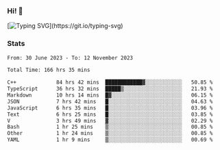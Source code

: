 ### Hi!  👋

[![Typing SVG](https://readme-typing-svg.herokuapp.com?font=Fira+Code&pause=1000&width=435&lines=Hello!+I'm+Texiwustion.)](https://git.io/typing-svg)

### Stats

<!--START_SECTION:waka-->

```txt
From: 30 June 2023 - To: 12 November 2023

Total Time: 166 hrs 35 mins

C++             84 hrs 42 mins  ████████████▓░░░░░░░░░░░░   50.85 %
TypeScript      36 hrs 32 mins  █████▒░░░░░░░░░░░░░░░░░░░   21.93 %
Markdown        10 hrs 14 mins  █▓░░░░░░░░░░░░░░░░░░░░░░░   06.15 %
JSON            7 hrs 42 mins   █░░░░░░░░░░░░░░░░░░░░░░░░   04.63 %
JavaScript      6 hrs 35 mins   █░░░░░░░░░░░░░░░░░░░░░░░░   03.96 %
Text            6 hrs 25 mins   █░░░░░░░░░░░░░░░░░░░░░░░░   03.85 %
V               3 hrs 49 mins   ▓░░░░░░░░░░░░░░░░░░░░░░░░   02.29 %
Bash            1 hr 25 mins    ▒░░░░░░░░░░░░░░░░░░░░░░░░   00.85 %
Other           1 hr 24 mins    ▒░░░░░░░░░░░░░░░░░░░░░░░░   00.85 %
YAML            1 hr 9 mins     ▒░░░░░░░░░░░░░░░░░░░░░░░░   00.69 %
```

<!--END_SECTION:waka-->
